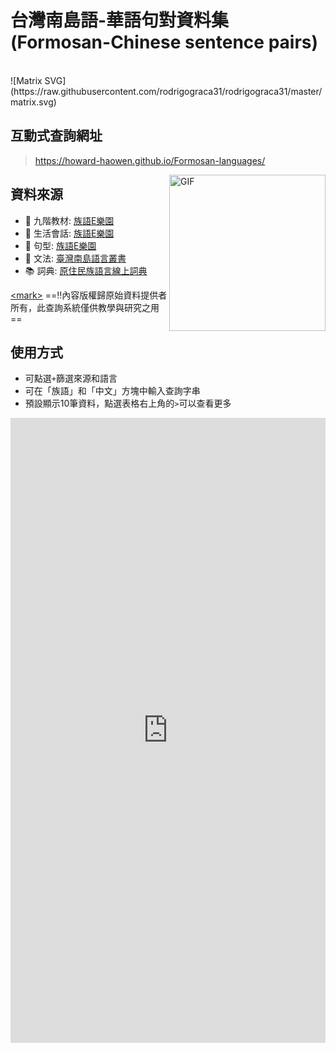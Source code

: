# 台灣南島語-華語句對資料集(Formosan-Chinese sentence pairs)
<br>
![Matrix SVG](https://raw.githubusercontent.com/rodrigograca31/rodrigograca31/master/matrix.svg)

## 互動式查詢網址
> https://howard-haowen.github.io/Formosan-languages/

<img align="right" height="250px" alt="GIF" src="https://i.pinimg.com/originals/e4/26/70/e426702edf874b181aced1e2fa5c6cde.gif" />

## 資料來源
- 🥅 九階教材: [族語E樂園](http://web.klokah.tw)
- 💬 生活會話: [族語E樂園](http://web.klokah.tw)
- 🧗 句型: [族語E樂園](http://web.klokah.tw)
- 🔭 文法: [臺灣南島語言叢書](https://alilin.apc.gov.tw/tw/)
- 📚 詞典: [原住民族語言線上詞典](https://e-dictionary.apc.gov.tw/Index.htm?fbclid=IwAR18XBJPj2xs7nhpPlIUZ-P3joQRGXx22rbVcUvp14ysQu6SdrWYvo7gWCc)

[\<mark>](https://github.com/markdown-it/markdown-it-mark)
==‼️內容版權歸原始資料提供者所有，此查詢系統僅供教學與研究之用==

## 使用方式
- 可點選`+`篩選來源和語言
- 可在「族語」和「中文」方塊中輸入查詢字串
- 預設顯示10筆資料，點選表格右上角的`>`可以查看更多

<iframe referrerpolicy="no-referrer-when-downgrade" height="1000" width="100%" style="border:none;" src="https://view-awesome-table.com/-MJlx3iyg49vqwVF44rP/view"></iframe>
